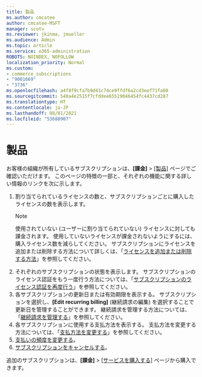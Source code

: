 ```yaml
---
title: 製品
ms.author: cmcatee
author: cmcatee-MSFT
manager: scotv
ms.reviewer: jkinma, jmueller
ms.audience: Admin
ms.topic: article
ms.service: o365-administration
ROBOTS: NOINDEX, NOFOLLOW
localization_priority: Normal
ms.custom:
- commerce_subscriptions
- "9001669"
- "3736"
ms.openlocfilehash: a4f8f9cfa7b9d41c74ce9ffdf6a2cd3eef71fa08
ms.sourcegitcommit: 540a4e2515f7cfddee65519046454fc4437cd287
ms.translationtype: HT
ms.contentlocale: ja-JP
ms.lasthandoff: 08/01/2021
ms.locfileid: "53688907"
---
```

# <a name="your-products"></a>製品

お客様の組織が所有しているサブスクリプションは、**[課金]** > [[製品]](https://go.microsoft.com/fwlink/p/?linkid=842054) ページでご確認いただけます。 このページの特徴の一部と、それぞれの機能に関する詳しい情報のリンクを次に示します。

1. 割り当てられているライセンスの数と、サブスクリプションごとに購入したライセンスの数を表示します。
    > [!NOTE]
    > 使用されていない (ユーザーに割り当てられていない) ライセンスに対しても課金されます。 使用していないライセンスが課金されないようにするには、購入ライセンス数を減らしてください。 サブスクリプションにライセンスを追加または削除する方法について詳しくは、「[ライセンスを追加または削除する方法](https://docs.microsoft.com/alchemyinsights/how-to-add-or-reduce-licenses)」を参照してください。
2. それぞれのサブスクリプションの状態を表示します。 サブスクリプションのライセンス認証をもう一度行う方法については、「[サブスクリプションのライセンス認証を再度行う](reactivate-your-subscription.md)」を参照してください。
3. 各サブスクリプションの更新日または有効期限を表示する。 サブスクリプションを選択し、**[Edit recurring billing]** (継続請求の編集) を選択することで更新日を管理することができます。 継続請求を管理する方法については、「[継続請求を管理する](manage-auto-renewal.md)」を参照してください。
4. 各サブスクリプションに使用する支払方法を表示する。 支払方法を変更する方法については、「[支払方法を変更する](change-payment-method.md)」を参照してください。
5. [支払いの頻度を変更する](change-how-often-you-pay.md)。
6. [サブスクリプションをキャンセルする](https://go.microsoft.com/fwlink/?linkid=2119113)。

追加のサブスクリプションは、**[課金]** > [[サービスを購入する]](https://go.microsoft.com/fwlink/p/?linkid=868433) ページから購入できます。
